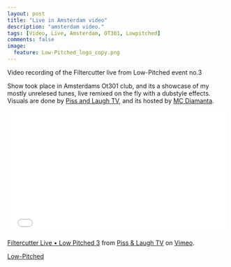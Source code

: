```yaml
---
layout: post
title: "Live in Amsterdam video"
description: "amsterdam video."
tags: [Video, Live, Amsterdam, OT301, Lowpitched]
comments: false
image:
  feature: Low-Pitched_logo_copy.png
---
```


Video recording of the Filtercutter live from Low-Pitched event no.3 

Show took place in Amsterdams Ot301 club, and its a showcase of my mostly unrelesed tunes, live remixed on the fly with a dubstyle effects. Visuals are done by <a href="http://cargocollective.com/pissandlaughtv" target="_blank">Piss and Laugh TV</a>, and its hosted by <a href="https://twitter.com/mcDiamanta" target="_blank">MC Diamanta</a>. 


<iframe src="//player.vimeo.com/video/105750090" width="500" height="281" frameborder="0" webkitallowfullscreen mozallowfullscreen allowfullscreen></iframe> <p><a href="http://vimeo.com/105750090">Filtercutter Live &bull; Low Pitched 3</a> from <a href="http://vimeo.com/user934322">Piss &amp; Laugh TV</a> on <a href="https://vimeo.com">Vimeo</a>.</p>


<div markdown="0"><a href="https://twitter.com/LP_Pleasure" target="_blank" class="btn btn-info">Low-Pitched</a></div>